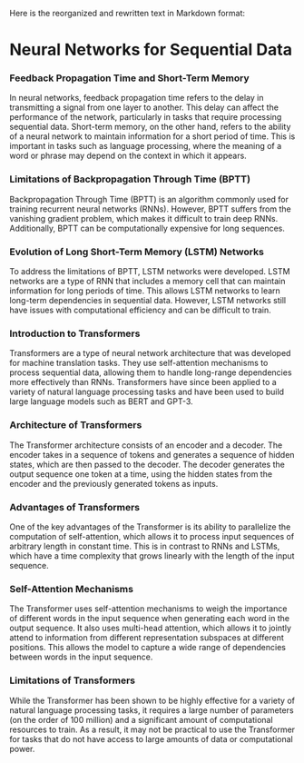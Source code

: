 Here is the reorganized and rewritten text in Markdown format:

**Neural Networks for Sequential Data**
=====================================

### Feedback Propagation Time and Short-Term Memory

In neural networks, feedback propagation time refers to the delay in transmitting a signal from one layer to another. This delay can affect the performance of the network, particularly in tasks that require processing sequential data. Short-term memory, on the other hand, refers to the ability of a neural network to maintain information for a short period of time. This is important in tasks such as language processing, where the meaning of a word or phrase may depend on the context in which it appears.

### Limitations of Backpropagation Through Time (BPTT)

Backpropagation Through Time (BPTT) is an algorithm commonly used for training recurrent neural networks (RNNs). However, BPTT suffers from the vanishing gradient problem, which makes it difficult to train deep RNNs. Additionally, BPTT can be computationally expensive for long sequences.

### Evolution of Long Short-Term Memory (LSTM) Networks

To address the limitations of BPTT, LSTM networks were developed. LSTM networks are a type of RNN that includes a memory cell that can maintain information for long periods of time. This allows LSTM networks to learn long-term dependencies in sequential data. However, LSTM networks still have issues with computational efficiency and can be difficult to train.

### Introduction to Transformers

Transformers are a type of neural network architecture that was developed for machine translation tasks. They use self-attention mechanisms to process sequential data, allowing them to handle long-range dependencies more effectively than RNNs. Transformers have since been applied to a variety of natural language processing tasks and have been used to build large language models such as BERT and GPT-3.

### Architecture of Transformers

The Transformer architecture consists of an encoder and a decoder. The encoder takes in a sequence of tokens and generates a sequence of hidden states, which are then passed to the decoder. The decoder generates the output sequence one token at a time, using the hidden states from the encoder and the previously generated tokens as inputs.

### Advantages of Transformers

One of the key advantages of the Transformer is its ability to parallelize the computation of self-attention, which allows it to process input sequences of arbitrary length in constant time. This is in contrast to RNNs and LSTMs, which have a time complexity that grows linearly with the length of the input sequence.

### Self-Attention Mechanisms

The Transformer uses self-attention mechanisms to weigh the importance of different words in the input sequence when generating each word in the output sequence. It also uses multi-head attention, which allows it to jointly attend to information from different representation subspaces at different positions. This allows the model to capture a wide range of dependencies between words in the input sequence.

### Limitations of Transformers

While the Transformer has been shown to be highly effective for a variety of natural language processing tasks, it requires a large number of parameters (on the order of 100 million) and a significant amount of computational resources to train. As a result, it may not be practical to use the Transformer for tasks that do not have access to large amounts of data or computational power.